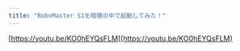 ```yaml
---
title: "RoboMaster S1を暗闇の中で起動してみた！"
---
```


[https://youtu.be/KO0hEYQsFLM](https://youtu.be/KO0hEYQsFLM)

